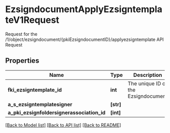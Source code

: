 # EzsigndocumentApplyEzsigntemplateV1Request

Request for the /1/object/ezsigndocument/{pkiEzsigndocumentID}/applyezsigntemplate API Request
## Properties
Name | Type | Description | Notes
------------ | ------------- | ------------- | -------------
**fki_ezsigntemplate_id** | **int** | The unique ID of the Ezsigndocument | 
**a_s_ezsigntemplatesigner** | **[str]** |  | 
**a_pki_ezsignfoldersignerassociation_id** | **[int]** |  | 

[[Back to Model list]](../README.md#documentation-for-models) [[Back to API list]](../README.md#documentation-for-api-endpoints) [[Back to README]](../README.md)



